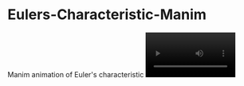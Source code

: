 # Eulers-Characteristic-Manim
Manim animation of Euler's characteristic
<video src='/CreateCircle_ManimCE_v0.17.3.gif' width=180/>
![](/CreateCircle_ManimCE_v0.17.3.gif)
